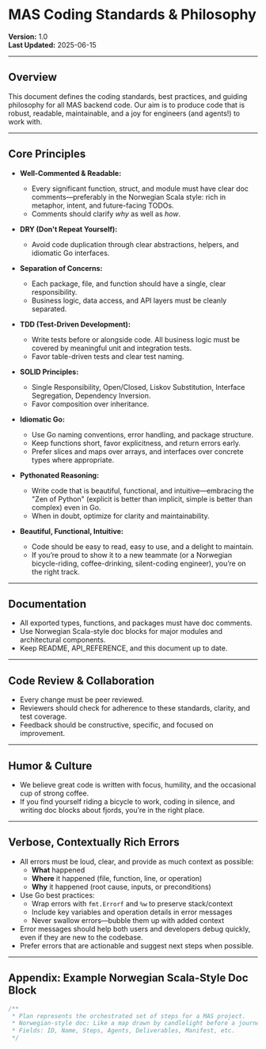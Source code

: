 # MAS Coding Standards & Philosophy

**Version:** 1.0  
**Last Updated:** 2025-06-15

---

## Overview

This document defines the coding standards, best practices, and guiding philosophy for all MAS backend code. Our aim is to produce code that is robust, readable, maintainable, and a joy for engineers (and agents!) to work with.

---

## Core Principles

- **Well-Commented & Readable:**
  - Every significant function, struct, and module must have clear doc comments—preferably in the Norwegian Scala style: rich in metaphor, intent, and future-facing TODOs.
  - Comments should clarify *why* as well as *how*.

- **DRY (Don't Repeat Yourself):**
  - Avoid code duplication through clear abstractions, helpers, and idiomatic Go interfaces.

- **Separation of Concerns:**
  - Each package, file, and function should have a single, clear responsibility.
  - Business logic, data access, and API layers must be cleanly separated.

- **TDD (Test-Driven Development):**
  - Write tests before or alongside code. All business logic must be covered by meaningful unit and integration tests.
  - Favor table-driven tests and clear test naming.

- **SOLID Principles:**
  - Single Responsibility, Open/Closed, Liskov Substitution, Interface Segregation, Dependency Inversion.
  - Favor composition over inheritance.

- **Idiomatic Go:**
  - Use Go naming conventions, error handling, and package structure.
  - Keep functions short, favor explicitness, and return errors early.
  - Prefer slices and maps over arrays, and interfaces over concrete types where appropriate.

- **Pythonated Reasoning:**
  - Write code that is beautiful, functional, and intuitive—embracing the "Zen of Python" (explicit is better than implicit, simple is better than complex) even in Go.
  - When in doubt, optimize for clarity and maintainability.

- **Beautiful, Functional, Intuitive:**
  - Code should be easy to read, easy to use, and a delight to maintain.
  - If you’re proud to show it to a new teammate (or a Norwegian bicycle-riding, coffee-drinking, silent-coding engineer), you’re on the right track.

---

## Documentation

- All exported types, functions, and packages must have doc comments.
- Use Norwegian Scala-style doc blocks for major modules and architectural components.
- Keep README, API_REFERENCE, and this document up to date.

---

## Code Review & Collaboration

- Every change must be peer reviewed.
- Reviewers should check for adherence to these standards, clarity, and test coverage.
- Feedback should be constructive, specific, and focused on improvement.

---

## Humor & Culture

- We believe great code is written with focus, humility, and the occasional cup of strong coffee.
- If you find yourself riding a bicycle to work, coding in silence, and writing doc blocks about fjords, you’re in the right place.

---

## Verbose, Contextually Rich Errors

- All errors must be loud, clear, and provide as much context as possible:
  - **What** happened
  - **Where** it happened (file, function, line, or operation)
  - **Why** it happened (root cause, inputs, or preconditions)
- Use Go best practices:
  - Wrap errors with `fmt.Errorf` and `%w` to preserve stack/context
  - Include key variables and operation details in error messages
  - Never swallow errors—bubble them up with added context
- Error messages should help both users and developers debug quickly, even if they are new to the codebase.
- Prefer errors that are actionable and suggest next steps when possible.

---

## Appendix: Example Norwegian Scala-Style Doc Block

```go
/**
 * Plan represents the orchestrated set of steps for a MAS project.
 * Norwegian-style doc: Like a map drawn by candlelight before a journey through the fjords, a Plan guides agents, records memory, and promises deliverables yet unseen.
 * Fields: ID, Name, Steps, Agents, Deliverables, Manifest, etc.
 */
```
